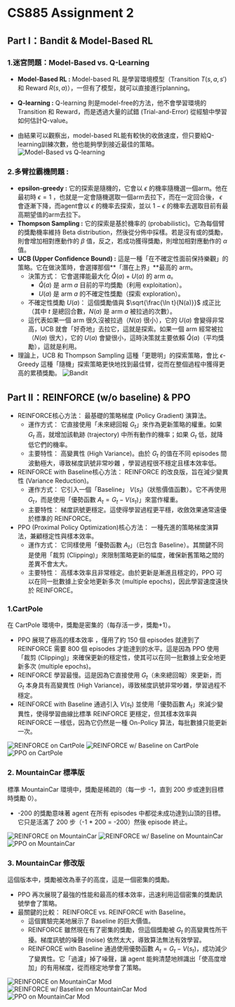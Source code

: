 # CS885 Assignment 2 

## Part I：Bandit & Model-Based RL

### 1.迷宮問題：Model-Based vs. Q-Learning

* **Model-Based RL :** Model-based RL 是學習環境模型（Transition $T(s, a, s')$ 和 Reward $R(s, a)$），一但有了模型，就可以直接進行planning。

* **Q-learning :** Q-learning 則是model-free的方法，他不會學習環境的 Transition 和 Reward，而是透過大量的試錯 (Trial-and-Error) 從經驗中學習如何估計Q-value。

* 由結果可以觀察出，model-based RL能有較快的收斂速度，但只要給Q-learning訓練次數，他也能夠學到接近最佳的策略。
![Model-Based vs Q-learning](/images/maze_comparison.png)

### 2.多臂拉霸機問題 : 
* **epsilon-greedy :** 它的探索是隨機的，它會以 $\epsilon$ 的機率隨機選一個arm。他在最初時 $\epsilon=1$ ，也就是一定會隨機選取一個arm去拉下，而在一定回合後， $\epsilon$ 會逐漸下降，而agent會以 $\epsilon$ 的機率去探索，並以 $1-\epsilon$ 的機率去選取目前有最高期望值的arm去拉下。
* **Thompson Sampling :** 它的探索是基於機率的 (probabilistic)。它為每個臂的獎勵機率維持 Beta distribution，然後從分佈中採樣。若是沒有或的獎勵，則會增加相對應動作的 $\beta$ 值，反之，若成功獲得獎勵，則增加相對應動作的 $\alpha$ 值。
* **UCB (Upper Confidence Bound) :** 這是一種「在不確定性面前保持樂觀」的策略。它在做決策時，會選擇那個**「潛在上界」**最高的 arm。
  * 決策方式： 它會選擇能最大化 $\hat{Q}(a) + U(a)$ 的 arm $a$。
    * $\hat{Q}(a)$ 是 arm $a$ 目前的平均獎勵（利用 exploitation）。
    * $U(a)$ 是 arm $a$ 的不確定性獎勵（探索 exploration）。
  * 不確定性獎勵 $U(a)$： 這個獎勵值與 $\sqrt{\frac{\ln t}{N(a)}}$ 成正比（其中 $t$ 是總回合數，$N(a)$ 是 arm $a$ 被拉過的次數）。
  * 這代表如果一個 arm 很久沒被拉過（$N(a)$ 很小），它的 $U(a)$ 會變得非常高，UCB 就會「好奇地」去拉它，這就是探索。如果一個 arm 經常被拉（$N(a)$ 很大），它的 $U(a)$ 會變很小，這時決策就主要依賴 $\hat{Q}(a)$（平均獎勵），這就是利用。
*  理論上，UCB 和 Thompson Sampling 這種「更聰明」的探索策略，會比 $\epsilon$-Greedy 這種「隨機」探索策略更快地找到最佳臂，從而在整個過程中獲得更高的累積獎勵。
![Bandit](/images/bandit_comparison.png)

## Part II：REINFORCE (w/o baseline) & PPO

* REINFORCE核心方法： 最基礎的策略梯度 (Policy Gradient) 演算法。
  * 運作方式： 它直接使用「未來總回報 $G_t$」來作為更新策略的權重。如果 $G_t$ 高，就增加該軌跡 (trajectory) 中所有動作的機率；如果 $G_t$ 低，就降低它們的機率。
  * 主要特性： 高變異性 (High Variance)。由於 $G_t$ 的值在不同 episodes 間波動極大，導致梯度訊號非常吵雜 ，學習過程很不穩定且樣本效率低。
* REINFORCE with Baseline核心方法： REINFORCE 的改良版，旨在減少變異性 (Variance Reduction)。
  * 運作方式： 它引入一個「Baseline」 $V(s_t)$（狀態價值函數）。它不再使用 $G_t$，而是使用「優勢函數 $A_t = G_t - V(s_t)$」來當作權重。
  * 主要特性： 梯度訊號更穩定。這使得學習過程更平穩，收斂效果通常遠優於標準的 REINFORCE。
* PPO (Proximal Policy Optimization)核心方法： 一種先進的策略梯度演算法，兼顧穩定性與樣本效率。
  * 運作方式： 它同樣使用「優勢函數 $A_t$」（已包含 Baseline）。其關鍵不同是使用「裁剪 (Clipping)」來限制策略更新的幅度，確保新舊策略之間的差異不會太大。
  * 主要特性： 高樣本效率且非常穩定。由於更新是漸進且穩定的，PPO 可以在同一批數據上安全地更新多次 (multiple epochs)，因此學習速度遠快於 REINFORCE。

### 1.CartPole

在 CartPole 環境中，獎勵是密集的（每存活一步，獎勵+1）。
* PPO 展現了極高的樣本效率 ，僅用了約 150 個 episodes 就達到了 REINFORCE 需要 800 個 episodes 才能達到的水平。這是因為 PPO 使用「裁剪 (Clipping)」來確保更新的穩定性，使其可以在同一批數據上安全地更新多次 (multiple epochs)。
* REINFORCE 學習最慢。這是因為它直接使用 $G_t$（未來總回報）來更新，而 $G_t$ 本身具有高變異性 (High Variance)，導致梯度訊號非常吵雜，學習過程不穩定。
* REINFORCE with Baseline 通過引入 $V(s_t)$ 並使用「優勢函數 $A_t$」來減少變異性，使得學習曲線比標準 REINFORCE 更穩定，但其樣本效率與 REINFORCE 一樣低，因為它仍然是一種 On-Policy 算法，每批數據只能更新一次。

![REINFORCE on CartPole](images/reinforce-cartpole.png)
![REINFORCE w/ Baseline on CartPole](images/reinforce-baseline-cartpole.png)
![PPO on CartPole](images/ppo-cartpole.png)

### 2. MountainCar 標準版

標準 MountainCar 環境中，獎勵是稀疏的（每一步 -1，直到 200 步或達到目標時獎勵 0）。
* -200 的獎勵意味著 agent 在所有 episodes 中都從未成功達到山頂的目標。它只是活滿了 200 步（-1 * 200 = -200）然後 episode 終止。

![REINFORCE on MountainCar](images/reinforce-mountain_car.png)
![REINFORCE w/ Baseline on MountainCar](images/reinforce-baseline-mountain_car.png)
![PPO on MountainCar](images/ppo-mountain_car.png)

### 3. MountainCar 修改版

這個版本中，獎勵被改為車子的高度，這是一個密集的獎勵。
* PPO 再次展現了最強的性能和最高的樣本效率，迅速利用這個密集的獎勵訊號學會了策略。
* 最關鍵的比較： REINFORCE vs. REINFORCE with Baseline。
  * 這個實驗完美地展示了 Baseline 的巨大價值。
  * REINFORCE 雖然現在有了密集的獎勵，但這個獎勵被 $G_t$ 的高變異性所干擾。梯度訊號的噪聲 (noise) 依然太大，導致算法無法有效學習。
  * REINFORCE with Baseline 通過使用優勢函數 $A_t = G_t - V(s_t)$，成功減少了變異性。它「過濾」掉了噪聲，讓 agent 能夠清楚地辨識出「使高度增加」的有用梯度，從而穩定地學會了策略。
  
![REINFORCE on MountainCar Mod](images/reinforce-mountain_car_mod.png)
![REINFORCE w/ Baseline on MountainCar Mod](images/reinforce-baseline-mountain_car_mod.png)
![PPO on MountainCar Mod](images/ppo-mountain_car_mod.png)

